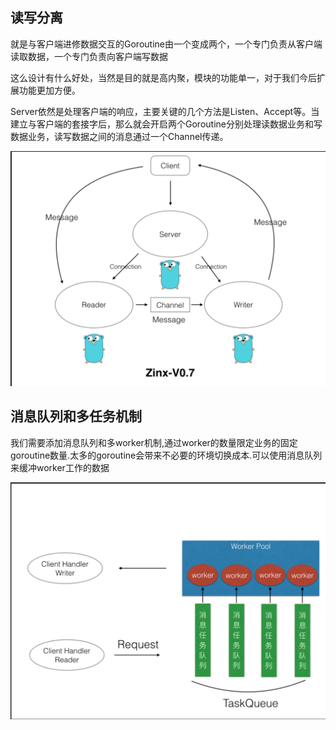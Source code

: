 ## 读写分离

就是与客户端进修数据交互的Goroutine由一个变成两个，一个专门负责从客户端读取数据，一个专门负责向客户端写数据

这么设计有什么好处，当然是目的就是高内聚，模块的功能单一，对于我们今后扩展功能更加方便。

Server依然是处理客户端的响应，主要关键的几个方法是Listen、Accept等。当建立与客户端的套接字后，那么就会开启两个Goroutine分别处理读数据业务和写数据业务，读写数据之间的消息通过一个Channel传递。

![读写分离](img/读写分离.png)

## 消息队列和多任务机制

我们需要添加消息队列和多worker机制,通过worker的数量限定业务的固定goroutine数量.太多的goroutine会带来不必要的环境切换成本.可以使用消息队列来缓冲worker工作的数据

![工作池和消息队列](img/工作池和消息队列.png)
